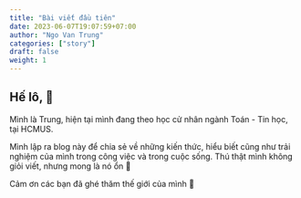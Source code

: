 ```yaml
---
title: "Bài viết đầu tiên"
date: 2023-06-07T19:07:59+07:00
author: "Ngo Van Trung"
categories: ["story"]
draft: false
weight: 1
---
```


## Hế lô, 🐳

Mình là Trung, hiện tại mình đang theo học cử nhân ngành Toán - Tin học, tại HCMUS.

Mình lập ra blog này để chia sẻ về những kiến thức, hiểu biết cũng như trải nghiệm của mình trong công việc và trong cuộc sống. Thú thật mình không giỏi viết, nhưng mong là nó ổn 🐧

Cảm ơn các bạn đã ghé thăm thế giới của mình 🌊
